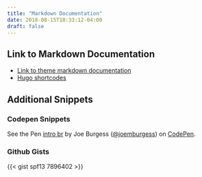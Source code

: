 ```yaml
---
title: "Markdown Documentation"
date: 2018-08-15T18:33:12-04:00
draft: false
---
```


## Link to Markdown Documentation

- [Link to theme markdown documentation](https://themes.gohugo.io/theme/hugo-theme-learn/en/cont/markdown/)
- [Hugo shortcodes](https://gohugo.io/content-management/shortcodes/)

## Additional Snippets

### Codepen Snippets

<p data-height="265" data-theme-id="0" data-slug-hash="MoJLVL" data-default-tab="html,result" data-user="joemburgess" data-pen-title="intro br" class="codepen">See the Pen <a href="https://codepen.io/joemburgess/pen/MoJLVL/">intro br</a> by Joe Burgess (<a href="https://codepen.io/joemburgess">@joemburgess</a>) on <a href="https://codepen.io">CodePen</a>.</p>
<script async src="https://static.codepen.io/assets/embed/ei.js"></script>

### Github Gists

{{< gist spf13 7896402 >}}